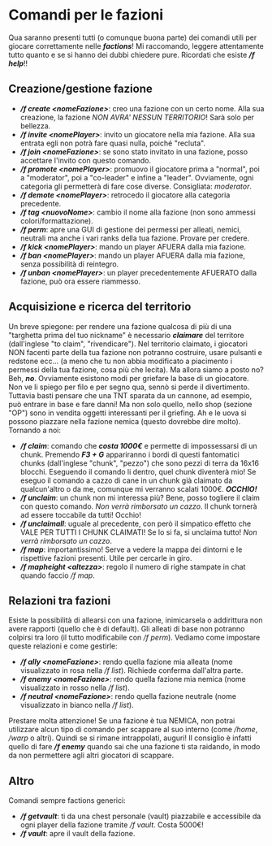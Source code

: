 # Comandi per le fazioni
Qua saranno presenti tutti (o comunque buona parte) dei comandi utili per giocare correttamente nelle ***factions***!
Mi raccomando, leggere attentamente tutto quanto e se si hanno dei dubbi chiedere pure. Ricordati che esiste ***/f help***!!

## Creazione/gestione fazione
- ***/f create \<nomeFazione\>***: creo una fazione con un certo nome. Alla sua creazione, la fazione *NON AVRA' NESSUN TERRITORIO*! Sarà solo per bellezza.
- ***/f invite \<nomePlayer\>***: invito un giocatore nella mia fazione. Alla sua entrata egli non potrà fare quasi nulla, poiché "recluta".
- ***/f join \<nomeFazione\>***: se sono stato invitato in una fazione, posso accettare l'invito con questo comando.
- ***/f promote \<nomePlayer\>***: promuovo il giocatore prima a "normal", poi a "moderator", poi a "co-leader" e infine a "leader". Ovviamente, ogni categoria gli permetterà di fare cose diverse. Consigliata: *moderator*.
- ***/f demote \<nomePlayer\>***: retrocedo il giocatore alla categoria precedente.
- ***/f tag \<nuovoNome\>***: cambio il nome alla fazione (non sono ammessi colori/formattazione).
- ***/f perm***: apre una GUI di gestione dei permessi per alleati, nemici, neutrali ma anche i vari ranks della tua fazione. Provare per credere.
- ***/f kick \<nomePlayer\>***: mando un player AFUERA dalla mia fazione.
- ***/f ban \<nomePlayer\>***: mando un player AFUERA dalla mia fazione, senza possibilità di reintegro.
- ***/f unban \<nomePlayer\>***: un player precedentemente AFUERATO dalla fazione, può ora essere riammesso.

## Acquisizione e ricerca del territorio
Un breve spiegone: per rendere una fazione qualcosa di più di una "targhetta prima del tuo nickname" è necessario ***claimare*** del territore (dall'inglese "to claim", "rivendicare").
Nel territorio claimato, i giocatori NON facenti parte della tua fazione non potranno costruire, usare pulsanti e redstone ecc... (a meno che tu non abbia modificato a piacimento i permessi della tua fazione, cosa più che lecita).
Ma allora siamo a posto no? Beh, ***no***. Ovviamente esistono modi per griefare la base di un giocatore. Non ve li spiego per filo e per segno qua, sennò si perde il divertimento. Tuttavia basti pensare che una TNT sparata da un
cannone, ad esempio, può entrare in base e fare danni! Ma non solo quello, nello shop (sezione "OP") sono in vendita oggetti interessanti per il griefing. Ah e le uova si possono piazzare nella fazione nemica (questo dovrebbe dire molto).
Tornando a noi:
- ***/f claim***: comando che ***costa 1000€*** e permette di impossessarsi di un chunk. Premendo ***F3 + G*** appariranno i bordi di questi fantomatici chunks (dall'inglese "chunk", "pezzo") che sono pezzi di terra da 16x16 blocchi. Eseguendo il comando li dentro, quel chunk diventerà mio! Se eseguo il comando a cazzo di cane in un chunk già claimato da qualcun'altro o da me, comunque mi verranno scalati 1000€. ***OCCHIO!***
- ***/f unclaim***: un chunk non mi interessa più? Bene, posso togliere il claim con questo comando. *Non verrà rimborsato un cazzo*. Il chunk tornerà ad essere toccabile da tutti! Occhio!
- ***/f unclaimall***: uguale al precedente, con però il simpatico effetto che VALE PER TUTTI I CHUNK CLAIMATI! Se lo si fa, si unclaima tutto! *Non verrà rimborsato un cazzo*.
- ***/f map***: importantissimo! Serve a vedere la mappa dei dintorni e le rispettive fazioni presenti. Utile per cercarle in giro.
- ***/f mapheight \<altezza\>***: regolo il numero di righe stampate in chat quando faccio */f map*.

## Relazioni tra fazioni
Esiste la possibilità di allearsi con una fazione, inimicarsela o addirittura non avere rapporti (quello che è di default). Gli alleati di base non potranno colpirsi tra loro (il tutto modificabile con */f perm*).
Vediamo come impostare queste relazioni e come gestirle:
- ***/f ally \<nomeFazione\>***: rendo quella fazione mia alleata (nome visualizzato in rosa nella */f list*). Richiede conferma dall'altra parte.
- ***/f enemy \<nomeFazione\>***: rendo quella fazione mia nemica (nome visualizzato in rosso nella */f list*).
- ***/f neutral \<nomeFazione\>***: rendo quella fazione neutrale (nome visualizzato in bianco nella */f list*).

Prestare molta attenzione! Se una fazione è tua NEMICA, non potrai utilizzare alcun tipo di comando per scappare al suo interno (come */home*, */warp* o altri). Quindi se si rimane intrappolati, auguri!
Il consiglio è infatti quello di fare ***/f enemy*** quando sai che una fazione ti sta raidando, in modo da non permettere agli altri giocatori di scappare.

## Altro
Comandi sempre factions generici:
- ***/f getvault***: ti da una chest personale (vault) piazzabile e accessibile da ogni player della fazione tramite */f vault*. Costa 5000€!
- ***/f vault***: apre il vault della fazione.
